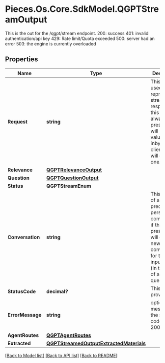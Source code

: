# Pieces.Os.Core.SdkModel.QGPTStreamOutput
This is the out for the /qgpt/stream endpoint.  200: success 401: invalid authentication/api key 429: Rate limit/Quota exceeded 500: server had an error 503: the engine is currently overloaded

## Properties

Name | Type | Description | Notes
------------ | ------------- | ------------- | -------------
**Request** | **string** | This is the id used to represent the stream of response. this will always be present. We will use the value passed inby the client, or we will generate one. | [optional] 
**Relevance** | [**QGPTRelevanceOutput**](QGPTRelevanceOutput.md) |  | [optional] 
**Question** | [**QGPTQuestionOutput**](QGPTQuestionOutput.md) |  | [optional] 
**Status** | **QGPTStreamEnum** |  | [optional] 
**Conversation** | **string** | This is the ID of a predefined persisted conversation, if this is not present we will create a new conversation for the input/output.(in the case of a question) | 
**StatusCode** | **decimal?** | This will be provided | [optional] 
**ErrorMessage** | **string** | optional error message is the status code is NOT 200 | [optional] 
**AgentRoutes** | [**QGPTAgentRoutes**](QGPTAgentRoutes.md) |  | [optional] 
**Extracted** | [**QGPTStreamedOutputExtractedMaterials**](QGPTStreamedOutputExtractedMaterials.md) |  | [optional] 

[[Back to Model list]](../README.md#documentation-for-models) [[Back to API list]](../README.md#documentation-for-api-endpoints) [[Back to README]](../README.md)

